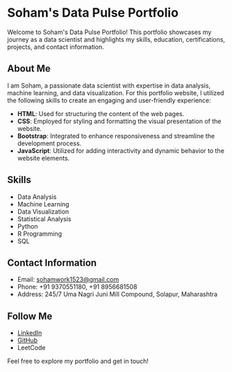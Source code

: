 # Soham's Data Pulse Portfolio

Welcome to Soham's Data Pulse Portfolio! This portfolio showcases my journey as a data scientist and highlights my skills, education, certifications, projects, and contact information.

## About Me
I am Soham, a passionate data scientist with expertise in data analysis, machine learning, and data visualization. For this portfolio website, I utilized the following skills to create an engaging and user-friendly experience:

- **HTML**: Used for structuring the content of the web pages.
- **CSS**: Employed for styling and formatting the visual presentation of the website.
- **Bootstrap**: Integrated to enhance responsiveness and streamline the development process.
- **JavaScript**: Utilized for adding interactivity and dynamic behavior to the website elements.

## Skills
- Data Analysis
- Machine Learning
- Data Visualization
- Statistical Analysis
- Python
- R Programming
- SQL

## Contact Information
- Email: sohamwork1523@gmail.com
- Phone: +91 9370551180, +91 8956681508
- Address: 245/7 Uma Nagri Juni Mill Compound, Solapur, Maharashtra

## Follow Me
- [LinkedIn](https://www.linkedin.com/in/dharnesoham/)
- [GitHub](https://github.com/Data-eng15)
- LeetCode

Feel free to explore my portfolio and get in touch!
